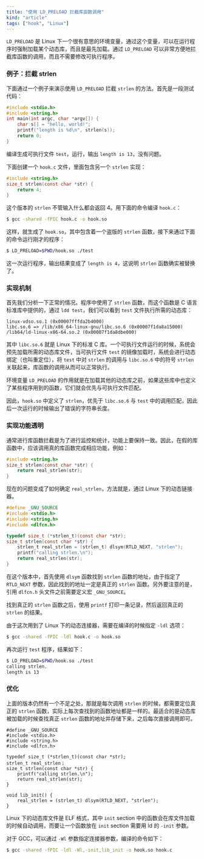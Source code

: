 ```yaml
---
title: "使用 LD_PRELOAD 拦截库函数调用"
kind: "article"
tags: ["hook", "Linux"]
---
```


`LD_PRELOAD` 是 Linux 下一个很有意思的环境变量，通过这个变量，可以在运行程序时强制加载某个动态库，而且是最先加载。通过 `LD_PRELOAD` 可以非常方便地拦截库函数的调用，而且不需要修改可执行程序。

### 例子：拦截 strlen

下面通过一个例子来演示使用 `LD_PRELOAD` 拦截 `strlen` 的方法。首先是一段测试代码：

``` c
#include <stdio.h>
#include <string.h>
int main(int argc, char *argv[]) {
    char s[] = "hello, world!";
    printf("length is %d\n", strlen(s));
    return 0;
}
```

编译生成可执行文件 `test`，运行，输出 `length is 13`，没有问题。

下面创建一个 `hook.c` 文件，里面包含另一个 `strlen` 实现：

``` c
#include <string.h>
size_t strlen(const char *str) {
    return 4;
}
```

这个版本的 `strlen` 不管输入什么都会返回 4。用下面的命令编译 `hook.c`：

``` bash
$ gcc -shared -fPIC hook.c -o hook.so
```

这样，就生成了 `hook.so`，其中包含着一个盗版的 `strlen` 函数，接下来通过下面的命令运行刚才的程序：

``` bash
$ LD_PRELOAD=$PWD/hook.so ./test
```

这一次运行程序，输出结果变成了 `length is 4`，这说明 `strlen` 函数确实被替换了。

### 实现机制

首先我们分析一下正常的情况。程序中使用了 `strlen` 函数，而这个函数是 C 语言标准库中提供的，通过 `ldd test`，我们可以看到 `test` 文件执行所需的动态库：

```
linux-vdso.so.1 (0x00007fffda2b4000)
libc.so.6 => /lib/x86_64-linux-gnu/libc.so.6 (0x00007f1da8a15000)
/lib64/ld-linux-x86-64.so.2 (0x00007f1da8dbe000)
```

其中 `libc.so.6` 就是 Linux 下的标准 C 库。一个可执行文件运行的时候，系统会预先加载所需的动态库文件，当可执行文件 `test` 的镜像加载时，系统会进行动态绑定（也叫重定位），将 `test` 中对 `strlen` 的调用与 `libc.so.6` 中的符号 `strlen` 关联起来，库函数的调用从而可以正常执行。

环境变量 `LD_PRELOAD` 的作用就是在加载其他的动态库之前，如果这些库中也定义了某些程序用到的函数，它们就会优先与可执行文件匹配。

因此，`hook.so` 中定义了 `strlen`，优先于 `libc.so.6` 与 `test` 中的调用匹配，因此后一次运行的时候输出了错误的字符串长度。

### 实现功能透明

通常进行库函数拦截是为了进行监控和统计，功能上要保持一致。因此，在假的库函数中，应该调用真的库函数完成相应功能，例如：

``` c
#include <string.h>
size_t strlen(const char *str) {
    return real_strlen(str);
}
```

现在的问题变成了如何确定 `real_strlen`，方法就是，通过 Linux 下的动态链接器。

``` c
#define _GNU_SOURCE
#include <stdio.h>
#include <string.h>
#include <dlfcn.h>

typedef size_t (*strlen_t)(const char *str);
size_t strlen(const char *str) {
    strlen_t real_strlen = (strlen_t) dlsym(RTLD_NEXT, "strlen");
    printf("calling strlen.\n");
    return real_strlen(str);
}
```

在这个版本中，首先使用 `dlsym` 函数找到 `strlen` 函数的地址，由于指定了 `RTLD_NEXT` 参数，因此找到的地址一定是真正的 `strlen` 函数。另外要注意的是，引用 `dlfcn.h` 头文件之前需要定义宏 `_GNU_SOURCE`。

找到真正的 `strlen` 函数之后，使用 `printf` 打印一条记录，然后返回真正的 `strlen` 的结果。

由于这次用到了 Linux 下的动态连接器，需要在编译的时候指定 `-ldl` 选项：

``` bash
$ gcc -shared -fPIC -ldl hook.c -o hook.so
```

再次运行 `test` 程序，结果如下：

``` bash
$ LD_PRELOAD=$PWD/hook.so ./test
calling strlen.
length is 13
```

### 优化

上面的版本仍然有一个不足之处，那就是每次调用 `strlen` 的时候，都需要定位真正的 `strlen` 函数，实际上每次查找到的函数地址都是一样的。最适合的是动态库被加载的时候查找真正 `strlen` 函数的地址并存储下来，之后每次直接调用即可。

```
#define _GNU_SOURCE
#include <stdio.h>
#include <string.h>
#include <dlfcn.h>

typedef size_t (*strlen_t)(const char *str);
strlen_t real_strlen；
size_t strlen(const char *str) {
    printf("calling strlen.\n");
    return real_strlen(str);
}

void lib_init() {
    real_strlen = (strlen_t) dlsym(RTLD_NEXT, "strlen");
}
```

Linux 下的动态库文件是 ELF 格式，其中 `init` section 中的函数会在库文件加载的时候自动调用，而要让一个函数放在 `init` section 需要用 ld 的 `-init` 参数。

对于 GCC，可以通过 `-Wl` 参数指定连接器参数，编译的命令如下：

``` bash
$ gcc -shared -fPIC -ldl -Wl,-init,lib_init -o hook.so hook.c
```

